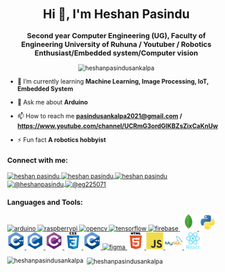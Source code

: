 <h1 align="center">Hi 👋, I'm Heshan Pasindu</h1>
<h3 align="center">Second year Computer Engineering (UG), Faculty of Engineering University of Ruhuna / Youtuber / Robotics Enthusiast/Embedded system/Computer vision</h3>

<p align="center"> 
  <img src="https://komarev.com/ghpvc/?username=heshanpasindusankalpa&label=Profile%20views&color=0e75b6&style=flat" alt="heshanpasindusankalpa" /> 
</p>

- 🌱 I’m currently learning **Machine Learning, Image Processing, IoT, Embedded System**

- 💬 Ask me about **Arduino**

- 📫 How to reach me **pasindusankalpa2021@gmail.com / https://www.youtube.com/channel/UCRmG3ordGIKBZsZixCaKnUw**

- ⚡ Fun fact **A robotics hobbyist**

<h3 align="left">Connect with me:</h3>
<p align="left">
  <a href="https://linkedin.com/in/heshan pasindu" target="blank">
    <img align="center" src="https://raw.githubusercontent.com/rahuldkjain/github-profile-readme-generator/master/src/images/icons/Social/linked-in-alt.svg" alt="heshan pasindu" height="30" width="40" />
  </a>
  <a href="https://fb.com/heshan pasindu" target="blank">
    <img align="center" src="https://raw.githubusercontent.com/rahuldkjain/github-profile-readme-generator/master/src/images/icons/Social/facebook.svg" alt="heshan pasindu" height="30" width="40" />
  </a>
  <a href="https://instagram.com/heshan pasindu" target="blank">
    <img align="center" src="https://raw.githubusercontent.com/rahuldkjain/github-profile-readme-generator/master/src/images/icons/Social/instagram.svg" alt="heshan pasindu" height="30" width="40" />
  </a>
  <a href="https://www.youtube.com/c/@heshanpasindu" target="blank">
    <img align="center" src="https://raw.githubusercontent.com/rahuldkjain/github-profile-readme-generator/master/src/images/icons/Social/youtube.svg" alt="@heshanpasindu" height="30" width="40" />
  </a>
  <a href="https://www.hackerrank.com/@eg225071" target="blank">
    <img align="center" src="https://raw.githubusercontent.com/rahuldkjain/github-profile-readme-generator/master/src/images/icons/Social/hackerrank.svg" alt="@eg225071" height="30" width="40" />
  </a>
</p>

<h3 align="left">Languages and Tools:</h3>
<p align="left">
  <a href="https://www.arduino.cc/" target="_blank" rel="noreferrer"> 
    <img src="https://cdn.worldvectorlogo.com/logos/arduino-1.svg" alt="arduino" width="40" height="40"/> 
  </a> 
   <a href="https://www.raspberrypi.org/" target="_blank" rel="noreferrer">
    <img src="https://www.vectorlogo.zone/logos/raspberrypi/raspberrypi-icon.svg" alt="raspberrypi" width="40" height="40"/> 
  </a>
   <a href="https://opencv.org/" target="_blank" rel="noreferrer"> 
    <img src="https://www.vectorlogo.zone/logos/opencv/opencv-icon.svg" alt="opencv" width="40" height="40"/> 
  </a>
  <a href="https://www.tensorflow.org/" target="_blank" rel="noreferrer">
    <img src="https://www.vectorlogo.zone/logos/tensorflow/tensorflow-icon.svg" alt="tensorflow" width="40" height="40"/> 
  </a>
  <a href="https://firebase.google.com/" target="_blank" rel="noreferrer">
    <img src="https://www.vectorlogo.zone/logos/firebase/firebase-icon.svg" alt="firebase" width="40" height="40"/> 
  </a>
   <a href="https://www.mongodb.com/" target="_blank" rel="noreferrer">
    <img src="https://raw.githubusercontent.com/devicons/devicon/master/icons/mongodb/mongodb-original.svg" alt="mongodb" width="40" height="40"/> 
  </a>
  <a href="https://www.python.org/" target="_blank" rel="noreferrer"> 
    <img src="https://raw.githubusercontent.com/devicons/devicon/master/icons/python/python-original.svg" alt="python" width="40" height="40"/> 
  </a>
   <a href="https://www.w3schools.com/cpp/" target="_blank" rel="noreferrer"> 
    <img src="https://raw.githubusercontent.com/devicons/devicon/master/icons/cplusplus/cplusplus-original.svg" alt="cplusplus" width="40" height="40"/> 
  </a> 
  
  <a href="https://www.cprogramming.com/" target="_blank" rel="noreferrer"> 
    <img src="https://raw.githubusercontent.com/devicons/devicon/master/icons/c/c-original.svg" alt="c" width="40" height="40"/> 
  </a> 
  
  <a href="https://www.w3schools.com/cs/" target="_blank" rel="noreferrer"> 
    <img src="https://raw.githubusercontent.com/devicons/devicon/master/icons/csharp/csharp-original.svg" alt="csharp" width="40" height="40"/> 
  </a> 
  <a href="https://www.w3schools.com/css/" target="_blank" rel="noreferrer"> 
    <img src="https://raw.githubusercontent.com/devicons/devicon/master/icons/css3/css3-original-wordmark.svg" alt="css3" width="40" height="40"/> 
  </a> 
  <a href="https://www.espressif.com/en/products/socs/esp32" target="_blank" rel="noreferrer">
    <img src="https://raw.githubusercontent.com/devicons/devicon/master/icons/cplusplus/cplusplus-original.svg" alt="esp32" width="40" height="40"/> 
  </a>
 

  <a href="https://www.figma.com/" target="_blank" rel="noreferrer"> 
    <img src="https://www.vectorlogo.zone/logos/figma/figma-icon.svg" alt="figma" width="40" height="40"/> 
  </a> 
  <a href="https://www.w3.org/html/" target="_blank" rel="noreferrer"> 
    <img src="https://raw.githubusercontent.com/devicons/devicon/master/icons/html5/html5-original-wordmark.svg" alt="html5" width="40" height="40"/> 
  </a> 
  <a href="https://developer.mozilla.org/en-US/docs/Web/JavaScript" target="_blank" rel="noreferrer"> 
    <img src="https://raw.githubusercontent.com/devicons/devicon/master/icons/javascript/javascript-original.svg" alt="javascript" width="40" height="40"/> 
  </a> 
  <a href="https://www.mysql.com/" target="_blank" rel="noreferrer"> 
    <img src="https://raw.githubusercontent.com/devicons/devicon/master/icons/mysql/mysql-original-wordmark.svg" alt="mysql" width="40" height="40"/> 
  </a> 
  
  <a href="https://reactjs.org/" target="_blank" rel="noreferrer"> 
    <img src="https://raw.githubusercontent.com/devicons/devicon/master/icons/react/react-original-wordmark.svg" alt="react" width="40" height="40"/> 
  </a> 
  
</p>

<p>
  <img align="left" src="https://github-readme-stats.vercel.app/api/top-langs?username=heshanpasindusankalpa&show_icons=true&locale=en&layout=compact" alt="heshanpasindusankalpa" />
</p>

<p>&nbsp;
  <img align="center" src="https://github-readme-stats.vercel.app/api?username=heshanpasindusankalpa&show_icons=true&locale=en" alt="heshanpasindusankalpa" />
</p>


